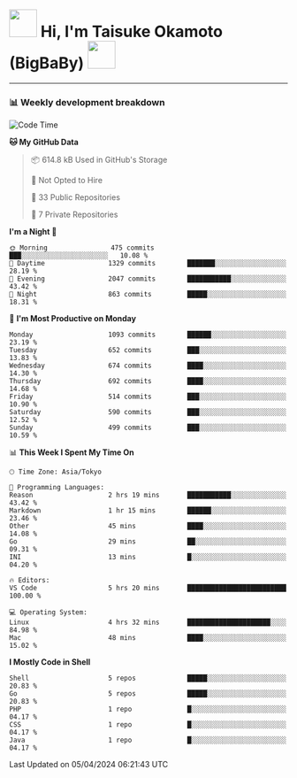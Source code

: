 <!-- Title -->
<h1>
    <img src="https://media.tenor.com/TlyRveJkgo4AAAAi/cloud-cloud-strife.gif" width="50"/> 
    Hi, I'm Taisuke Okamoto (BigBaBy) 
    <img src="https://media.tenor.com/TlyRveJkgo4AAAAi/cloud-cloud-strife.gif" width="50"/>
</h1>

---

<h3> 📊 Weekly development breakdown </h3>
<!-- waka-readme-stats -->

<!--START_SECTION:waka-->
![Code Time](http://img.shields.io/badge/Code%20Time-1%2C726%20hrs%2018%20mins-blue)

**🐱 My GitHub Data** 

> 📦 614.8 kB Used in GitHub's Storage 
 > 
> 🚫 Not Opted to Hire
 > 
> 📜 33 Public Repositories 
 > 
> 🔑 7 Private Repositories 
 > 
**I'm a Night 🦉** 

```text
🌞 Morning                475 commits         ███░░░░░░░░░░░░░░░░░░░░░░   10.08 % 
🌆 Daytime                1329 commits        ███████░░░░░░░░░░░░░░░░░░   28.19 % 
🌃 Evening                2047 commits        ███████████░░░░░░░░░░░░░░   43.42 % 
🌙 Night                  863 commits         █████░░░░░░░░░░░░░░░░░░░░   18.31 % 
```
📅 **I'm Most Productive on Monday** 

```text
Monday                   1093 commits        ██████░░░░░░░░░░░░░░░░░░░   23.19 % 
Tuesday                  652 commits         ███░░░░░░░░░░░░░░░░░░░░░░   13.83 % 
Wednesday                674 commits         ████░░░░░░░░░░░░░░░░░░░░░   14.30 % 
Thursday                 692 commits         ████░░░░░░░░░░░░░░░░░░░░░   14.68 % 
Friday                   514 commits         ███░░░░░░░░░░░░░░░░░░░░░░   10.90 % 
Saturday                 590 commits         ███░░░░░░░░░░░░░░░░░░░░░░   12.52 % 
Sunday                   499 commits         ███░░░░░░░░░░░░░░░░░░░░░░   10.59 % 
```


📊 **This Week I Spent My Time On** 

```text
🕑︎ Time Zone: Asia/Tokyo

💬 Programming Languages: 
Reason                   2 hrs 19 mins       ███████████░░░░░░░░░░░░░░   43.42 % 
Markdown                 1 hr 15 mins        ██████░░░░░░░░░░░░░░░░░░░   23.46 % 
Other                    45 mins             ████░░░░░░░░░░░░░░░░░░░░░   14.08 % 
Go                       29 mins             ██░░░░░░░░░░░░░░░░░░░░░░░   09.31 % 
INI                      13 mins             █░░░░░░░░░░░░░░░░░░░░░░░░   04.20 % 

🔥 Editors: 
VS Code                  5 hrs 20 mins       █████████████████████████   100.00 % 

💻 Operating System: 
Linux                    4 hrs 32 mins       █████████████████████░░░░   84.98 % 
Mac                      48 mins             ████░░░░░░░░░░░░░░░░░░░░░   15.02 % 
```

**I Mostly Code in Shell** 

```text
Shell                    5 repos             █████░░░░░░░░░░░░░░░░░░░░   20.83 % 
Go                       5 repos             █████░░░░░░░░░░░░░░░░░░░░   20.83 % 
PHP                      1 repo              █░░░░░░░░░░░░░░░░░░░░░░░░   04.17 % 
CSS                      1 repo              █░░░░░░░░░░░░░░░░░░░░░░░░   04.17 % 
Java                     1 repo              █░░░░░░░░░░░░░░░░░░░░░░░░   04.17 % 
```




 Last Updated on 05/04/2024 06:21:43 UTC
<!--END_SECTION:waka-->

